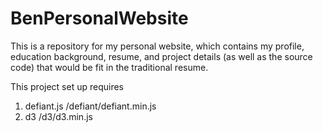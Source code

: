 BenPersonalWebsite
==================

This is a repository for my personal website, which contains my profile, education background, resume, and project details (as well as the source code) that would be fit in the traditional resume.


This project set up requires
1. defiant.js
/defiant/defiant.min.js
2. d3
/d3/d3.min.js